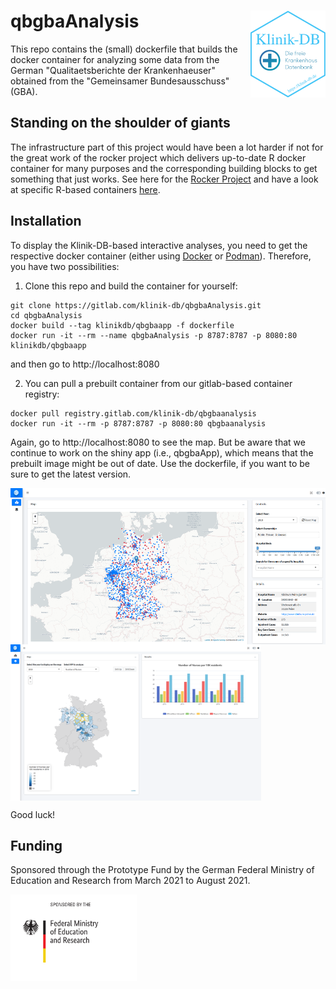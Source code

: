 # qbgbaAnalysis <img src='images/logo.png' align="right" height="139" />

This repo contains the (small) dockerfile that builds the docker container for analyzing some data from the German "Qualitaetsberichte der Krankenhaeuser" obtained from the "Gemeinsamer Bundesausschuss" (GBA).

## Standing on the shoulder of giants

The infrastructure part of this project would have been a lot harder if not for the great work of the rocker project which delivers up-to-date R docker container for many purposes and the corresponding building blocks to get something that just works. See here for the [Rocker Project](https://www.rocker-project.org/) and have a look at specific R-based containers [here](https://github.com/rocker-org/rocker-versioned2).

## Installation

To display the Klinik-DB-based interactive analyses, you need to get the respective docker container (either using [Docker](https://www.docker.com/) or [Podman](https://podman.io/)). Therefore, you have two possibilities: 

1. Clone this repo and build the container for yourself:

```
git clone https://gitlab.com/klinik-db/qbgbaAnalysis.git
cd qbgbaAnalysis
docker build --tag klinikdb/qbgbaapp -f dockerfile
docker run -it --rm --name qbgbaAnalysis -p 8787:8787 -p 8080:80 klinikdb/qbgbaapp

```
and then go to http://localhost:8080

2. You can pull a prebuilt container from our gitlab-based container registry:

```
docker pull registry.gitlab.com/klinik-db/qbgbaanalysis
docker run -it --rm -p 8787:8787 -p 8080:80 qbgbaanalysis
```
Again, go to http://localhost:8080 to see the map. But be aware that we continue to work on the shiny app (i.e., qbgbaApp), which means that the prebuilt image might be out of date. Use the dockerfile, if you want to be sure to get the latest version.

<img src='images/Screenshot_Analyse_App_01.png' align="center" height="250" />

<br/>

<img src='images/Screenshot_Analyse_App_02.png' align="center" height="250" />


Good luck!

## Funding

Sponsored through the Prototype Fund by the German Federal Ministry of Education and Research from March 2021 to August 2021. 

<a href='https://klinik-db.de'><img src='images/BMBF_eng.png' align="left" height="139" /></a>
